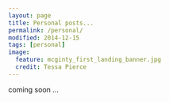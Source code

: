 ```yaml
---
layout: page
title: Personal posts...
permalink: /personal/
modified: 2014-12-15
tags: [personal]
image: 
  feature: mcginty_first_landing_banner.jpg
  credit: Tessa Pierce
---
```


coming soon ...
